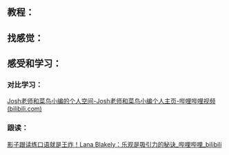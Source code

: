 



## 教程：



## 找感觉：



## 感受和学习：

### 对比学习：

[Josh老师和菜鸟小编的个人空间-Josh老师和菜鸟小编个人主页-哔哩哔哩视频 (bilibili.com)](https://space.bilibili.com/3546613148551357)

### 跟读：

[影子跟读练口语就是王炸！Lana Blakely：乐观是吸引力的秘诀_哔哩哔哩_bilibili](https://www.bilibili.com/video/BV1Kb421i7gM/?vd_source=cbcd59c10b4d5c7f405ca8836c83e938)



